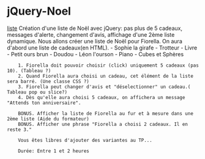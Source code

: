 # jQuery-Noel
[liste](/maquette-liste.png)
Création d'une liste de Noël avec jQuery: pas plus de 5 cadeaux, messages d'alerte, changement d'avis, affichage d'une 2ème liste dynamique.
Nous allons créer une liste de Noël pour Fiorella.
        On aura d'abord une liste de cadeaux(en HTML).
        - Sophie la girafe 
        - Trotteur
        - Livre
        - Petit ours brun 
        - Doudou
        - Léon l'ourson
        - Piano
        - Cubes et Sphères

        1. Fiorella doit pouvoir choisir (click) uniquement 5 cadeaux (pas 10). (Tableau ?)
        2. Quand Fiorella aura choisi un cadeau, cet élément de la liste sera barré. (Une classe CSS ?)
        3. Fiorella peut changer d'avis et "déselectionner" un cadeau.( Tableau pop ou slice?)       
        4. Dès qu'elle aura choisi 5 cadeaux, on affichera un message "Attends ton anniversaire".

        BONUS. Afficher la liste de Fiorella au fur et à mesure dans une 2ème liste (Aide du formateur)
        BONUS. Afficher une phrase "Fiorella a choisi 2 cadeaux. Il en reste 3."

        Vous êtes libres d'ajouter des variantes au TP...

        Durée: Entre 1 et 2 heures
